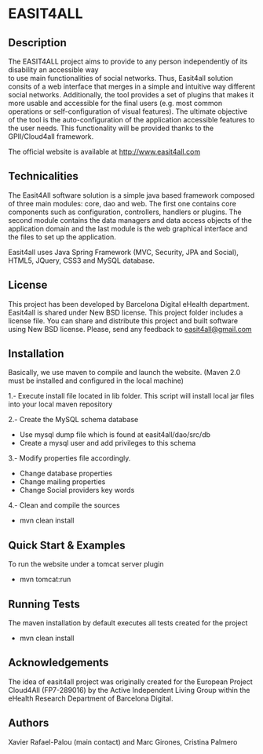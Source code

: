 EASIT4ALL
=========

Description
-----------

The EASIT4ALL project aims to provide to any person independently of its disability an accessible way  
to use main functionalities of social networks. Thus, Easit4all solution consits of a web interface that merges in a
simple and intuitive way different social networks. Additionally, the tool provides a set of plugins 
that makes it more usable and accessible for the final users (e.g. most common operations or self-configuration of visual features).
The ultimate objective of the tool is the auto-configuration of the application accessible features to the user needs. 
This functionality will be provided thanks to the GPII/Cloud4all framework.

The official website is available at http://www.easit4all.com 

Technicalities
--------------
The Easit4All software solution is a simple java based framework composed of 
three main modules: core, dao and web. The first one contains core components such as configuration, 
controllers, handlers or plugins. The second module contains the data managers and data access objects of the application domain 
and the last module is the web graphical interface and the files to set up the application.

Easit4all uses Java Spring Framework (MVC, Security, JPA and Social), HTML5, JQuery, CSS3 and MySQL database.

License
-------

This project has been developed by Barcelona Digital eHealth department. Easit4all is shared under New BSD license. 
This project folder includes a license file. You can share and distribute this project and built software using New 
BSD license. Please, send any feedback to easit4all@gmail.com

Installation
------------

Basically, we use maven to compile and launch the website. 
(Maven 2.0 must be installed and configured in the local machine)

1.- Execute install file located in lib folder. This script will install local jar files into your local maven repository

2.- Create the MySQL schema database
- Use mysql dump file which is found at easit4all/dao/src/db
- Create a mysql user and add privileges to this schema

3.- Modify properties file accordingly.
- Change database properties
- Change mailing properties
- Change Social providers key words

4.- Clean and compile the sources
- mvn clean install

Quick Start & Examples
----------------------

To run the website under a tomcat server plugin
- mvn tomcat:run


Running Tests
-------------

The maven installation by default executes all tests created for the project
- mvn clean install


Acknowledgements
----------------

The idea of easit4all project was originally created for the European Project Cloud4All (FP7-289016) by the Active Independent Living Group 
within the eHealth Research Department of Barcelona Digital.

Authors
-------

Xavier Rafael-Palou (main contact) and Marc Girones, Cristina Palmero

